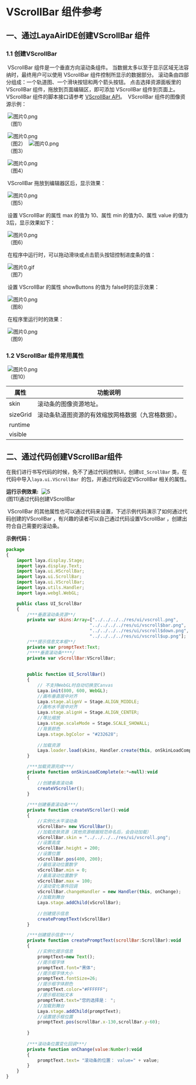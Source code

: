 # VScrollBar 组件参考



## 一、通过LayaAirIDE创建VScrollBar 组件

### 1.1 创建VScrollBar 

 

​        VScrollBar 组件是一个垂直方向滚动条组件。
​        当数据太多以至于显示区域无法容纳时，最终用户可以使用 VScrollBar 组件控制所显示的数据部分。
​        滚动条由四部分组成：一个轨道图、一个滑块按钮和两个箭头按钮。
​        点击选择资源面板里的 VScrollBar 组件，拖放到页面编辑区，即可添加 VScrollBar 组件到页面上。
​        VScrollBar 组件的脚本接口请参考 [VScrollBar API](https://layaair2.ldc2.layabox.com/api2/Chinese/index.html?version=2.9.0beta&type=2D&category=UI&class=laya.ui.VScrollBar)。
​        VScrollBar 组件的图像资源示例：

​        ![图片0.png](img/1.png)<br/>
​    （图1）

​        ![图片0.png](img/2.png)<br/>
​    （图2）
​        ![图片0.png](img/3.png)<br/>
​    （图3）

​        ![图片0.png](img/4.png)<br/>
​    （图4）

 

​        VScrollBar 拖放到编辑器区后，显示效果：

​        ![图片0.png](img/5.png)<br/>
​    （图5）

​        设置 VScrollBar 的属性 max 的值为 10、属性 min 的值为0、属性 value 的值为3后，显示效果如下：

​        ![图片0.png](img/6.png)<br/>
​    （图6）

​        在程序中运行时，可以拖动滑块或点击箭头按钮控制进度条的值：

​        ![图片0.gif](gif/1.gif)<br/>
​    （图7）

​        设置 VScrollBar 的属性 showButtons 的值为 false时的显示效果：

​        ![图片0.png](img/7.png)<br/>
​    （图8）

​        在程序里运行时的效果：

​        ![图片0.png](gif/1.gif)<br/>
​    （图9）

### 1.2 VScrollBar 组件常用属性

​        ![图片0.png](img/8.png)<br/>
​    （图10）

 

| **属性**   | **功能说明**                  |
| -------- | ------------------------- |
| skin     | 滚动条的图像资源地址。               |
| sizeGrid | 滚动条轨道图资源的有效缩放网格数据（九宫格数据）。 |
| runtime  |                           |
| visible  |                           |

 

 

##  二、通过代码创建VScrollBar组件 

​	在我们进行书写代码的时候，免不了通过代码控制UI，创建`UI_ScrollBar` 类，在代码中导入`laya.ui.VScrollBar `的包，并通过代码设定VScrollBar 相关的属性。

**运行示例效果:**
​	![5](gif/3.gif)<br/>
​	(图11)通过代码创建VScrollBar 

​	VScrollBar 的其他属性也可以通过代码来设置，下述示例代码演示了如何通过代码创建的VScrollBar ，有兴趣的读者可以自己通过代码设置VScrollBar ，创建出符合自己需要的滚动条。

**示例代码：**

```javascript
package
{
	import laya.display.Stage;
	import laya.display.Text;
	import laya.ui.HScrollBar;
	import laya.ui.ScrollBar;
	import laya.ui.VScrollBar;
	import laya.utils.Handler;
	import laya.webgl.WebGL;

	public class UI_ScrollBar
	{
		/***垂直滚动条资源**/
		private var skins:Array=["../../../../res/ui/vscroll.png", 
								"../../../../res/ui/vscroll$bar.png", 
								"../../../../res/ui/vscroll$down.png",
								"../../../../res/ui/vscroll$up.png"];
		/***提示信息文本框**/
		private var promptText:Text;		
		/****垂直滚动条****/
		private var vScrollBar:VScrollBar;
		
		
		public function UI_ScrollBar()
		{
			// 不支持WebGL时自动切换至Canvas
			Laya.init(800, 600, WebGL);
			//画布垂直居中对齐
			Laya.stage.alignV = Stage.ALIGN_MIDDLE;
			//画布水平居中对齐
			Laya.stage.alignH = Stage.ALIGN_CENTER;
			//等比缩放
			Laya.stage.scaleMode = Stage.SCALE_SHOWALL;
			//背景颜色
			Laya.stage.bgColor = "#232628";
			
			//加载资源
			Laya.loader.load(skins, Handler.create(this, onSkinLoadComplete));
		}

		/***加载资源完成***/
		private function onSkinLoadComplete(e:*=null):void
		{
			//创建垂直滚动条
			createVScroller();
		}
		
		/***创建垂直滚动条***/
		private function createVScroller():void 
		{
			//实例化水平滚动条
			vScrollBar= new VScrollBar();
			//加载皮肤资源（其他资源根据规范命名后，会自动加载）
			vScrollBar.skin = "../../../../res/ui/vscroll.png";
			//设置高度
			vScrollBar.height = 200;
			//设置位置
			vScrollBar.pos(400, 200);
			//最低滚动位置数字
			vScrollBar.min = 0;
			//最高滚动位置数字
			vScrollBar.max = 100;
			//滚动变化事件回调
			vScrollBar.changeHandler = new Handler(this, onChange);
			//加载到舞台
			Laya.stage.addChild(vScrollBar);
			
			//创建提示信息
			createPromptText(vScrollBar)
		}

		/***创建提示信息***/
		private function createPromptText(scrollBar:ScrollBar):void
		{
			//实例化提示信息
			promptText=new Text();
			//提示框字体
			promptText.font="黑体";
			//提示框字体大小
			promptText.fontSize=26;
			//提示框字体颜色
			promptText.color="#FFFFFF";
			//提示框初始文本
			promptText.text="您的选择是： ";
			//加载到舞台
			Laya.stage.addChild(promptText);
			//设置提示框位置
			promptText.pos(scrollBar.x-130,scrollBar.y-60);
			
		}
		
		/***滚动条位置变化回调***/
		private function onChange(value:Number):void 
		{
			promptText.text= "滚动条的位置： value=" + value;
		}
	}
}
```

